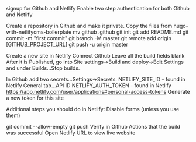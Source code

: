 signup for Github and Netlify
Enable two step authentication for both Github and Netlify

Create a repository in Github and make it private.
Copy the files from hugo-with-netlifycms-boilerplate
mv github .github
git init
git add README.md
git commit -m "first commit"
git branch -M master
git remote add origin [GITHUB_PROJECT_URL]
git push -u origin master

Create a new site in Netlify
Connect Github
Leave all the build fields blank
After it is Published, go into Site settings->Build and deploy->Edit Settings and under Builds...Stop builds.

In Github add two secrets...Settings->Secrets.
NETLIFY_SITE_ID - found in Netlify General tab...API ID
NETLIFY_AUTH_TOKEN - found in Netlify https://app.netlify.com/user/applications#personal-access-tokens Generate a new token for this site

Additional steps you should do in Netlify: Disable forms (unless you use them)

git commit --allow-empty
git push
Verify in Github Actions that the build was successful
Open Netlify URL to view live website